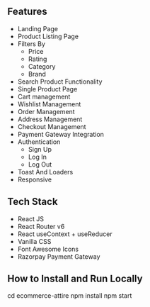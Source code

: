 
## Features
* Landing Page
* Product Listing Page
* Filters By 
    * Price
    * Rating
    * Category
    * Brand
* Search Product Functionality
* Single Product Page
* Cart management
* Wishlist Management
* Order Management
* Address Management
* Checkout Management 
* Payment Gateway Integration
* Authentication
    * Sign Up
    * Log In
    * Log Out
* Toast And Loaders
* Responsive

## Tech Stack
* React JS
* React Router v6
* React useContext + useReducer
* Vanilla CSS
* Font Awesome Icons
* Razorpay Payment Gateway

## How to Install and Run Locally
cd ecommerce-attire
npm install
npm start
```
